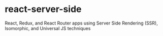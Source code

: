# react-server-side
React, Redux, and React Router apps using Server Side Rendering (SSR), Isomorphic, and Universal JS techniques
